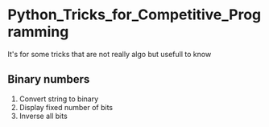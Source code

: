 # Python_Tricks_for_Competitive_Programming
It's for some tricks that are not really algo but usefull to know


## Binary numbers
1. Convert string to binary
2. Display fixed number of bits
3. Inverse all bits
